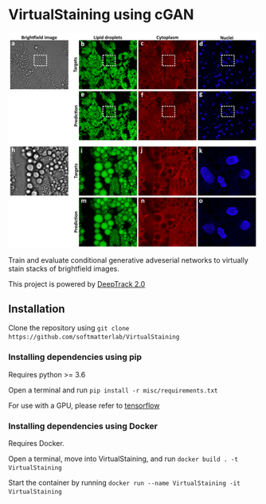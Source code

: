 # VirtualStaining using cGAN
<img src="assets/Fig 3-1.png"/>


Train and evaluate conditional generative adveserial networks to virtually stain stacks of brightfield images.

This project is powered by [DeepTrack 2.0](https://github.com/softmatterlab/DeepTrack-2.0)


## Installation

Clone the repository using `git clone https://github.com/softmatterlab/VirtualStaining`

### Installing dependencies using pip

Requires python >= 3.6

Open a terminal and run `pip install -r misc/requirements.txt`

For use with a GPU, please refer to [tensorflow](https://www.tensorflow.org/install/gpu)

### Installing dependencies using Docker

Requires Docker.

Open a terminal, move into VirtualStaining, and run `docker build . -t VirtualStaining`

Start the container by running `docker run --name VirtualStaining -it VirtualStaining`



